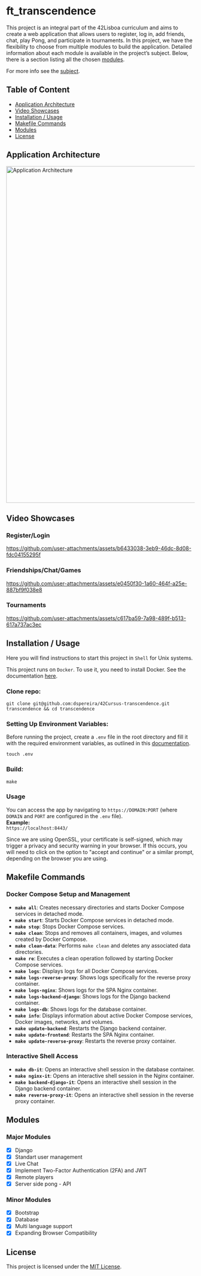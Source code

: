 # ft_transcendence
This project is an integral part of the 42Lisboa curriculum and aims to create a web application that allows users to register, log in, add friends, chat, play Pong, and participate in tournaments.
In this project, we have the flexibility to choose from multiple modules to build the application. Detailed information about each module is available in the project’s subject. Below, there is a section listing all the chosen [modules](#modules).

For more info see the [subject](https://github.com/dspereira/42Cursus-transcendence/blob/improve-readme/en.subject.pdf).

## Table of Content
* [Application Architecture](#application-architecture)
* [Video Showcases](#video-showcases)
* [Installation / Usage](#installation--usage)
* [Makefile Commands](#makefile-commands)
* [Modules](#modules)
* [License](#license)

## Application Architecture
<img src="https://github.com/dspereira/42Cursus-transcendence/blob/improve-readme/architecture-schema.jpg" alt="Application Architecture" width="900"/>

## Video Showcases
### Register/Login
https://github.com/user-attachments/assets/b6433038-3eb9-46dc-8d08-fdc04155295f

### Friendships/Chat/Games
https://github.com/user-attachments/assets/e0450f30-1a60-464f-a25e-887bf9f038e8

### Tournaments
https://github.com/user-attachments/assets/c617ba59-7a98-489f-b513-617a737ac3ec

## Installation / Usage
Here you will find instructions to start this project in `Shell` for Unix systems.

This project runs on `Docker`. To use it, you need to install Docker. See the documentation [here](https://docs.docker.com/engine/install/).

### Clone repo:
```shell
git clone git@github.com:dspereira/42Cursus-transcendence.git transcendence && cd transcendence
```

### Setting Up Environment Variables:
Before running the project, create a `.env` file in the root directory and fill it with the required environment variables, as outlined in this [documentation](https://github.com/dspereira/42Cursus-transcendence/blob/improve-readme/env.md).
```shell
touch .env
```

### Build:
```shell
make
```

### Usage
You can access the app by navigating to `https://DOMAIN:PORT` (where `DOMAIN` and `PORT` are configured in the `.env` file).  
**Example:**  
`https://localhost:8443/`

Since we are using OpenSSL, your certificate is self-signed, which may trigger a privacy and security warning in your browser. If this occurs, you will need to click on the option to "accept and continue" or a similar prompt, depending on the browser you are using.

## Makefile Commands

### Docker Compose Setup and Management

- **`make all`**: Creates necessary directories and starts Docker Compose services in detached mode.
- **`make start`**: Starts Docker Compose services in detached mode.
- **`make stop`**: Stops Docker Compose services.
- **`make clean`**: Stops and removes all containers, images, and volumes created by Docker Compose.
- **`make clean-data`**: Performs `make clean` and deletes any associated data directories.
- **`make re`**: Executes a clean operation followed by starting Docker Compose services.
- **`make logs`**: Displays logs for all Docker Compose services.
- **`make logs-reverse-proxy`**: Shows logs specifically for the reverse proxy container.
- **`make logs-nginx`**: Shows logs for the SPA Nginx container.
- **`make logs-backend-django`**: Shows logs for the Django backend container.
- **`make logs-db`**: Shows logs for the database container.
- **`make info`**: Displays information about active Docker Compose services, Docker images, networks, and volumes.
- **`make update-backend`**: Restarts the Django backend container.
- **`make update-frontend`**: Restarts the SPA Nginx container.
- **`make update-reverse-proxy`**: Restarts the reverse proxy container.

### Interactive Shell Access

- **`make db-it`**: Opens an interactive shell session in the database container.
- **`make nginx-it`**: Opens an interactive shell session in the Nginx container.
- **`make backend-django-it`**: Opens an interactive shell session in the Django backend container.
- **`make reverse-proxy-it`**: Opens an interactive shell session in the reverse proxy container.

## Modules
### Major Modules
- [x] Django
- [x] Standart user management
- [x] Live Chat
- [x] Implement Two-Factor Authentication (2FA) and JWT
- [x] Remote players
- [x] Server side pong - API

### Minor Modules
- [x] Bootstrap
- [x] Database
- [x] Multi language support
- [x] Expanding Browser Compatibility

## License
This project is licensed under the [MIT License]().
